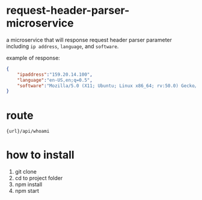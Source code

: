 # request-header-parser-microservice
a microservice that will response request header parser parameter including `ip address`,  `language`, and `software`.

example of response:
```json
{
    "ipaddress":"159.20.14.100",
    "language":"en-US,en;q=0.5",
    "software":"Mozilla/5.0 (X11; Ubuntu; Linux x86_64; rv:50.0) Gecko/20100101 Firefox/50.0"
}
```

# route
```
{url}/api/whoami
```

# how to install
1. git clone
2. cd to project folder
3. npm install
4. npm start
